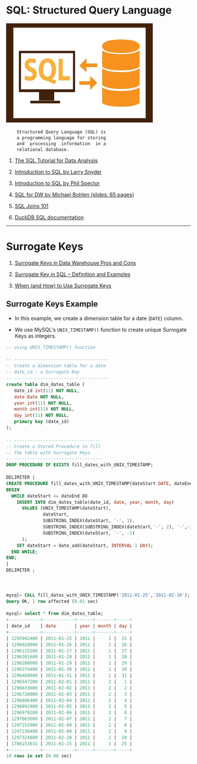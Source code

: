 # SQL: Structured Query Language

<img src="./sql_image.jpeg" alt="sql" width="400" height="270">

		Structured Query Language (SQL) is 
		a programming language for storing 
		and  processing  information  in a 
		relational database.

1. [The SQL Tutorial for Data Analysis](https://mode.com/sql-tutorial/introduction-to-sql)

2. [Introduction to SQL by Larry Snyder](./introduction_to_SQL_by_Larry_Snyder.pdf)

3. [Introduction to SQL by Phil Spector](./introduction_to_SQL_by_Phil_Spector.pdf)

4. [SQL for DW by Michael Bohlen (slides: 65 pages)](./sql_for_DW_by_Michael_Bohlen_slides_65_pages.pdf)

5. [SQL Joins 101](./SQL_Joins_101.pdf)

6. [DuckDB SQL documentation](https://duckdb.org/docs/sql/introduction)

---------

# Surrogate Keys

1. [Surrogate Keys in Data Warehouse Pros and Cons](./Surrogate_Keys_in_Data_Warehouse_Pros_and_Cons.pdf)

2. [Surrogate Key in SQL – Definition and Examples](https://blog.devart.com/surrogate-key-in-sql.html#:~:text=A%20surrogate%20key%20is%20defined,object%20generates%20this%20key%20itself.)

3. [When (and How) to Use Surrogate Keys](https://www.sisense.com/blog/when-and-how-to-use-surrogate-keys/)

## Surrogate Keys Example

* In this example, we create a dimension table 
for a date (`DATE`) column.

* We use MySQL's `UNIX_TIMESTAMP()` function to 
  create unique Surrogate Keys as integers.

~~~sql
-- using UNIX_TIMESTAMP() function

-- ------------------------------------
-- Create a dimension table for a date
-- date_id : a Surrogate Key
-- ------------------------------------
create table dim_dates_table (
   date_id int(11) NOT NULL, 
   date Date NOT NULL,
   year int(11) NOT NULL,
   month int(11) NOT NULL,
   day int(11) NOT NULL,
   primary key (date_id)
);

-- ---------------------------------
-- Create a Stored Procedure to fill 
-- the table with Surrogate Keys
-- ----------------------------------
DROP PROCEDURE IF EXISTS fill_dates_with_UNIX_TIMESTAMP;

DELIMITER |
CREATE PROCEDURE fill_dates_with_UNIX_TIMESTAMP(dateStart DATE, dateEnd DATE)
BEGIN
  WHILE dateStart <= dateEnd DO
    INSERT INTO dim_dates_table(date_id, date, year, month, day) 
      VALUES (UNIX_TIMESTAMP(dateStart),
              dateStart, 
              SUBSTRING_INDEX(dateStart, '-', 1),
              SUBSTRING_INDEX(SUBSTRING_INDEX(dateStart,'-', 2), '-',-1),
              SUBSTRING_INDEX(dateStart, '-', -1)
      );
    SET dateStart = date_add(dateStart, INTERVAL 1 DAY);
  END WHILE;
END;
|
DELIMITER ;



mysql> CALL fill_dates_with_UNIX_TIMESTAMP('2011-01-25','2011-02-10');
Query OK, 1 row affected (0.01 sec)

mysql> select * from dim_dates_table;
+------------+------------+------+-------+-----+
| date_id    | date       | year | month | day |
+------------+------------+------+-------+-----+
| 1295942400 | 2011-01-25 | 2011 |     1 |  25 |
| 1296028800 | 2011-01-26 | 2011 |     1 |  26 |
| 1296115200 | 2011-01-27 | 2011 |     1 |  27 |
| 1296201600 | 2011-01-28 | 2011 |     1 |  28 |
| 1296288000 | 2011-01-29 | 2011 |     1 |  29 |
| 1296374400 | 2011-01-30 | 2011 |     1 |  30 |
| 1296460800 | 2011-01-31 | 2011 |     1 |  31 |
| 1296547200 | 2011-02-01 | 2011 |     2 |   1 |
| 1296633600 | 2011-02-02 | 2011 |     2 |   2 |
| 1296720000 | 2011-02-03 | 2011 |     2 |   3 |
| 1296806400 | 2011-02-04 | 2011 |     2 |   4 |
| 1296892800 | 2011-02-05 | 2011 |     2 |   5 |
| 1296979200 | 2011-02-06 | 2011 |     2 |   6 |
| 1297065600 | 2011-02-07 | 2011 |     2 |   7 |
| 1297152000 | 2011-02-08 | 2011 |     2 |   8 |
| 1297238400 | 2011-02-09 | 2011 |     2 |   9 |
| 1297324800 | 2011-02-10 | 2011 |     2 |  10 |
| 1706153631 | 2011-01-25 | 2011 |     1 |  25 |
+------------+------------+------+-------+-----+
18 rows in set (0.00 sec)

~~~